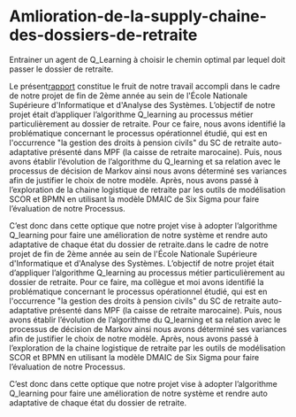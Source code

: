 # Amlioration-de-la-supply-chaine-des-dossiers-de-retraite
Entrainer un agent de Q_Learning à choisir le chemin optimal par lequel doit passer le dossier de retraite.


Le présent[rapport](https://github.com/jarnimohamed/Amelioration-de-la-supply-chaine-des-dossiers-de-retraite/blob/main/pfa-zineb-ettahairy-jarni-mohamed.pdf) constitue le fruit de notre travail accompli dans le cadre de notre projet de fin de 2ème année au sein de l'École Nationale Supérieure d'Informatique et d'Analyse des Systèmes. L’objectif de notre projet était d’appliquer l’algorithme Q_learning au processus métier particulièrement au dossier de retraite.
Pour ce faire, nous avons identifié la problématique concernant le processus opérationnel étudié, qui est en l'occurrence "la gestion des droits à pension civils" du SC de retraite auto-adaptative présenté dans MPF (la caisse de retraite marocaine). Puis, nous avons établir l’évolution de l’algorithme du Q_learning et sa relation avec le processus de décision de Markov ainsi nous avons déterminé ses variances afin de justifier le choix de notre modèle. Après, nous avons passé à l’exploration de la chaine logistique de retraite par les outils de modélisation SCOR et BPMN en utilisant la modèle DMAIC de Six Sigma pour faire l’évaluation de notre Processus.

C’est donc dans cette optique que notre projet vise à adopter l’algorithme Q_learning pour faire une amélioration de notre système et rendre auto adaptative de chaque état du dossier de retraite.dans le cadre de notre projet de fin de 2ème année au sein de l'École Nationale Supérieure d'Informatique et d'Analyse des Systèmes. L’objectif de notre projet était d’appliquer l’algorithme Q_learning au processus métier particulièrement au dossier de retraite.
Pour ce faire, ma collègue et moi avons identifié la problématique concernant le processus opérationnel étudié, qui est en l'occurrence "la gestion des droits à pension civils" du SC de retraite auto-adaptative présenté dans MPF (la caisse de retraite marocaine). Puis, nous avons établir l’évolution de l’algorithme du Q_learning et sa relation avec le processus de décision de Markov ainsi nous avons déterminé ses variances afin de justifier le choix de notre modèle. Après, nous avons passé à l’exploration de la chaine logistique de retraite par les outils de modélisation SCOR et BPMN en utilisant la modèle DMAIC de Six Sigma pour faire l’évaluation de notre Processus.

C’est donc dans cette optique que notre projet vise à adopter l’algorithme Q_learning pour faire une amélioration de notre système et rendre auto adaptative de chaque état du dossier de retraite.
